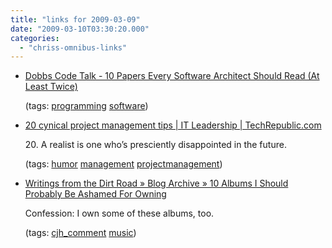 ```yaml
---
title: "links for 2009-03-09"
date: "2009-03-10T03:30:20.000"
categories: 
  - "chriss-omnibus-links"
---
```


- [Dobbs Code Talk - 10 Papers Every Software Architect Should Read (At Least Twice)](http://dobbscodetalk.com/index.php?option=com_myblog&show=10-Papers-Every-Software-Architect-Should-Read-At-Least-Twice-.html&Itemid=29)
    
    (tags: [programming](http://delicious.com/hubbsc/programming) [software](http://delicious.com/hubbsc/software))
    
- [20 cynical project management tips | IT Leadership | TechRepublic.com](http://blogs.techrepublic.com.com/tech-manager/?p=881&tag=nl.e053)
    
    20\. A realist is one who’s presciently disappointed in the future.
    
    (tags: [humor](http://delicious.com/hubbsc/humor) [management](http://delicious.com/hubbsc/management) [projectmanagement](http://delicious.com/hubbsc/projectmanagement))
    
- [Writings from the Dirt Road » Blog Archive » 10 Albums I Should Probably Be Ashamed For Owning](http://thedirtroad.net/jeff/journal/2009/03/09/10-albums-i-should-probably-be-ashamed-for-owning/comment-page-1/#comment-1587)
    
    Confession: I own some of these albums, too.
    
    (tags: [cjh\_comment](http://delicious.com/hubbsc/cjh_comment) [music](http://delicious.com/hubbsc/music))
